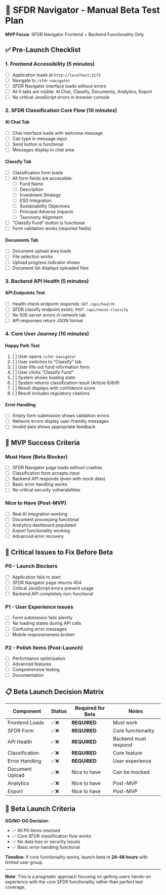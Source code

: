 # 🚀 SFDR Navigator - Manual Beta Test Plan

**MVP Focus**: SFDR Navigator Frontend + Backend Functionality Only

## ✅ **Pre-Launch Checklist**

### **1. Frontend Accessibility (5 minutes)**
- [ ] Application loads at `http://localhost:5173`
- [ ] Navigate to `/sfdr-navigator` 
- [ ] SFDR Navigator interface loads without errors
- [ ] All 5 tabs are visible: AI Chat, Classify, Documents, Analytics, Export
- [ ] No critical JavaScript errors in browser console

### **2. SFDR Classification Core Flow (10 minutes)**

#### **AI Chat Tab**
- [ ] Chat interface loads with welcome message
- [ ] Can type in message input
- [ ] Send button is functional
- [ ] Messages display in chat area

#### **Classify Tab**
- [ ] Classification form loads
- [ ] All form fields are accessible:
  - [ ] Fund Name
  - [ ] Description
  - [ ] Investment Strategy
  - [ ] ESG Integration
  - [ ] Sustainability Objectives
  - [ ] Principal Adverse Impacts
  - [ ] Taxonomy Alignment
- [ ] "Classify Fund" button is functional
- [ ] Form validation works (required fields)

#### **Documents Tab**
- [ ] Document upload area loads
- [ ] File selection works
- [ ] Upload progress indicator shows
- [ ] Document list displays uploaded files

### **3. Backend API Health (5 minutes)**

#### **API Endpoints Test**
- [ ] Health check endpoint responds: `GET /api/health`
- [ ] SFDR classify endpoint exists: `POST /api/nexus-classify`
- [ ] No 500 server errors in network tab
- [ ] API responses return JSON format

### **4. Core User Journey (10 minutes)**

#### **Happy Path Test**
1. [ ] User opens `/sfdr-navigator`
2. [ ] User switches to "Classify" tab
3. [ ] User fills out fund information form
4. [ ] User clicks "Classify Fund"
5. [ ] System shows loading state
6. [ ] System returns classification result (Article 6/8/9)
7. [ ] Result displays with confidence score
8. [ ] Result includes regulatory citations

#### **Error Handling**
- [ ] Empty form submission shows validation errors
- [ ] Network errors display user-friendly messages
- [ ] Invalid data shows appropriate feedback

## 🎯 **MVP Success Criteria**

### **Must Have (Beta Blocker)**
- [ ] SFDR Navigator page loads without crashes
- [ ] Classification form accepts input
- [ ] Backend API responds (even with mock data)
- [ ] Basic error handling works
- [ ] No critical security vulnerabilities

### **Nice to Have (Post-MVP)**
- [ ] Real AI integration working
- [ ] Document processing functional
- [ ] Analytics dashboard populated
- [ ] Export functionality working
- [ ] Advanced error recovery

## 🚨 **Critical Issues to Fix Before Beta**

### **P0 - Launch Blockers**
- [ ] Application fails to start
- [ ] SFDR Navigator page returns 404
- [ ] Critical JavaScript errors prevent usage
- [ ] Backend API completely non-functional

### **P1 - User Experience Issues**
- [ ] Form submission fails silently
- [ ] No loading states during API calls
- [ ] Confusing error messages
- [ ] Mobile responsiveness broken

### **P2 - Polish Items (Post-Launch)**
- [ ] Performance optimization
- [ ] Advanced features
- [ ] Comprehensive testing
- [ ] Documentation

## 📋 **Beta Launch Decision Matrix**

| Component | Status | Required for Beta | Notes |
|-----------|--------|------------------|-------|
| Frontend Loads | ✅❌ | **REQUIRED** | Must work |
| SFDR Form | ✅❌ | **REQUIRED** | Core functionality |
| API Health | ✅❌ | **REQUIRED** | Backend must respond |
| Classification | ✅❌ | **REQUIRED** | Core feature |
| Error Handling | ✅❌ | **REQUIRED** | User experience |
| Document Upload | ✅❌ | Nice to have | Can be mocked |
| Analytics | ✅❌ | Nice to have | Post-MVP |
| Export | ✅❌ | Nice to have | Post-MVP |

## 🎉 **Beta Launch Criteria**

**GO/NO-GO Decision**: 
- ✅ All P0 items resolved
- ✅ Core SFDR classification flow works
- ✅ No data loss or security issues
- ✅ Basic error handling functional

**Timeline**: If core functionality works, launch beta in **24-48 hours** with limited user group.

---

**Note**: This is a pragmatic approach focusing on getting users hands-on experience with the core SFDR functionality rather than perfect test coverage.
